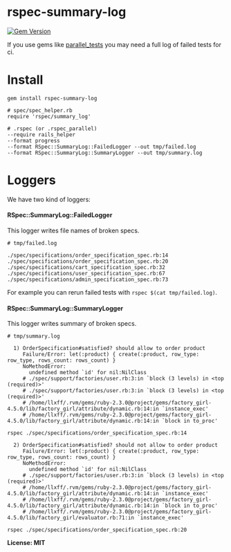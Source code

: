 # rspec-summary-log
[![Gem Version](https://badge.fury.io/rb/rspec-summary-log.svg)](https://rubygems.org/gems/rspec-summary-log)

If you use gems like [parallel_tests](https://github.com/grosser/parallel_tests) you may need a full log of failed tests for ci.

Install
=======
```
gem install rspec-summary-log

# spec/spec_helper.rb
require 'rspec/summary_log'

# .rspec (or .rspec_parallel)
--require rails_helper
--format progress
--format RSpec::SummaryLog::FailedLogger --out tmp/failed.log
--format RSpec::SummaryLog::SummaryLogger --out tmp/summary.log
```

Loggers
=======
We have two kind of loggers:

#### RSpec::SummaryLog::FailedLogger

This logger writes file names of broken specs.

```
# tmp/failed.log

./spec/specifications/order_specification_spec.rb:14
./spec/specifications/order_specification_spec.rb:20
./spec/specifications/cart_specification_spec.rb:32
./spec/specifications/user_specification_spec.rb:67
./spec/specifications/admin_specification_spec.rb:73
```

For example you can rerun failed tests with `rspec $(cat tmp/failed.log)`.

#### RSpec::SummaryLog::SummaryLogger

This logger writes summary of broken specs.

```
# tmp/summary.log

  1) OrderSpecification#satisfied? should allow to order product
     Failure/Error: let(:product) { create(:product, row_type: row_type, rows_count: rows_count) }
     NoMethodError:
       undefined method `id' for nil:NilClass
     # ./spec/support/factories/user.rb:3:in `block (3 levels) in <top (required)>'
     # ./spec/support/factories/user.rb:3:in `block (3 levels) in <top (required)>'
     # /home/llxff/.rvm/gems/ruby-2.3.0@project/gems/factory_girl-4.5.0/lib/factory_girl/attribute/dynamic.rb:14:in `instance_exec'
     # /home/llxff/.rvm/gems/ruby-2.3.0@project/gems/factory_girl-4.5.0/lib/factory_girl/attribute/dynamic.rb:14:in `block in to_proc'

rspec ./spec/specifications/order_specification_spec.rb:14

  2) OrderSpecification#satisfied? should not allow to order product
     Failure/Error: let(:product) { create(:product, row_type: row_type, rows_count: rows_count) }
     NoMethodError:
       undefined method `id' for nil:NilClass
     # ./spec/support/factories/user.rb:3:in `block (3 levels) in <top (required)>'
     # /home/llxff/.rvm/gems/ruby-2.3.0@project/gems/factory_girl-4.5.0/lib/factory_girl/attribute/dynamic.rb:14:in `instance_exec'
     # /home/llxff/.rvm/gems/ruby-2.3.0@project/gems/factory_girl-4.5.0/lib/factory_girl/attribute/dynamic.rb:14:in `block in to_proc'
     # /home/llxff/.rvm/gems/ruby-2.3.0@project/gems/factory_girl-4.5.0/lib/factory_girl/evaluator.rb:71:in `instance_exec'

rspec ./spec/specifications/order_specification_spec.rb:20
```

**License: MIT**
